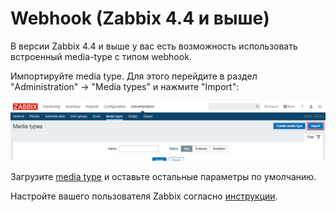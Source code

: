 # Webhook (Zabbix 4.4 и выше)

В версии Zabbix 4.4 и выше у вас есть возможность использовать встроенный media-type с типом webhook.

Импортируйте media type. Для этого перейдите в раздел "Administration" -> "Media types" и нажмите "Import":

![webhook-media-type-import](../../images/webhook/media-type-4.4-import.png)

Загрузите [media type](../../webhook/media-type-4.4.xml) и оставьте остальные параметры по умолчанию.

Настройте вашего пользователя Zabbix согласно [инструкции](user.md).
